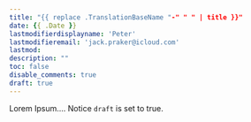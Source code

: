 ```yaml
---
title: "{{ replace .TranslationBaseName "-" " " | title }}"
date: {{ .Date }}
lastmodifierdisplayname: 'Peter'
lastmodifieremail: 'jack.praker@icloud.com'
lastmod:
description: ""
toc: false
disable_comments: true
draft: true
---
```


Lorem Ipsum....
Notice `draft` is set to true.
